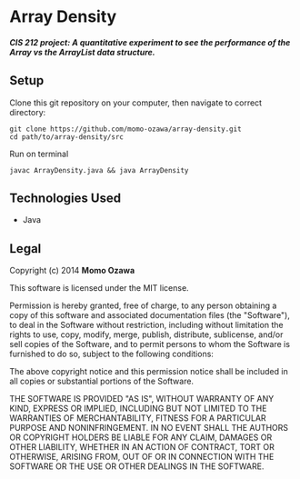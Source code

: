 # Array Density

##### _CIS 212 project:_  A quantitative experiment to see the performance of the Array vs the ArrayList data structure.

## Setup
Clone this git repository on your computer, then navigate to correct directory:
```
git clone https://github.com/momo-ozawa/array-density.git
cd path/to/array-density/src
```

Run on terminal
```
javac ArrayDensity.java && java ArrayDensity
```

## Technologies Used
* Java

## Legal
Copyright (c) 2014 **Momo Ozawa**

This software is licensed under the MIT license.

Permission is hereby granted, free of charge, to any person obtaining a copy
of this software and associated documentation files (the "Software"), to deal
in the Software without restriction, including without limitation the rights
to use, copy, modify, merge, publish, distribute, sublicense, and/or sell
copies of the Software, and to permit persons to whom the Software is
furnished to do so, subject to the following conditions:

The above copyright notice and this permission notice shall be included in
all copies or substantial portions of the Software.

THE SOFTWARE IS PROVIDED "AS IS", WITHOUT WARRANTY OF ANY KIND, EXPRESS OR
IMPLIED, INCLUDING BUT NOT LIMITED TO THE WARRANTIES OF MERCHANTABILITY,
FITNESS FOR A PARTICULAR PURPOSE AND NONINFRINGEMENT. IN NO EVENT SHALL THE
AUTHORS OR COPYRIGHT HOLDERS BE LIABLE FOR ANY CLAIM, DAMAGES OR OTHER
LIABILITY, WHETHER IN AN ACTION OF CONTRACT, TORT OR OTHERWISE, ARISING FROM,
OUT OF OR IN CONNECTION WITH THE SOFTWARE OR THE USE OR OTHER DEALINGS IN
THE SOFTWARE.
